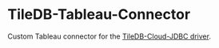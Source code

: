 # TileDB-Tableau-Connector
Custom Tableau connector for the [TileDB-Cloud-JDBC driver](https://github.com/TileDB-Inc/TileDB-Cloud-JDBC).
